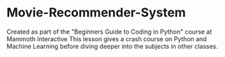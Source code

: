 # Movie-Recommender-System

Created as part of the "Beginners Guide to Coding in Python" course at Mammoth Interactive
This lesson gives a crash course on Python and Machine Learning before diving deeper into the subjects in other classes.
